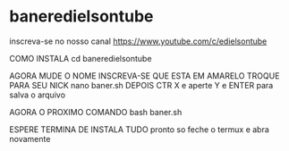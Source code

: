 # baneredielsontube

inscreva-se no nosso canal
https://www.youtube.com/c/edielsontube

COMO INSTALA
cd baneredielsontube

AGORA MUDE O NOME INSCREVA-SE QUE ESTA EM AMARELO TROQUE PARA SEU NICK
nano baner.sh
DEPOIS CTR X e aperte Y e ENTER para salva o arquivo

AGORA O PROXIMO COMANDO
bash baner.sh

ESPERE TERMINA DE INSTALA TUDO
pronto so feche o termux e abra novamente


